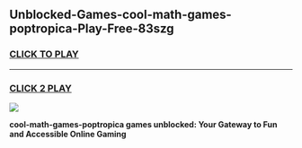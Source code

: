 
## Unblocked-Games-cool-math-games-poptropica-Play-Free-83szg
<h3>
<a href="https://premium76.site?title=cool-math-games-poptropica&ref=23A">CLICK TO PLAY</a></h3>
<hr>

<h3>
<a href="https://premium76.site?title=cool-math-games-poptropica&ref=23A">CLICK 2 PLAY</a>
  
</h3>

<a href="https://premium76.site?title=cool-math-games-poptropica&ref=23A"><img src="https://clearcache.store/games.png"></a>


**cool-math-games-poptropica games unblocked: Your Gateway to Fun and Accessible Online Gaming**
